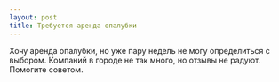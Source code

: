 ```yaml
---
layout: post 
title: Требуется аренда опалубки 
--- 
```

Хочу аренда опалубки, но уже пару недель не могу определиться с выбором. Компаний в городе не так много, но отзывы не радуют. Помогите советом.